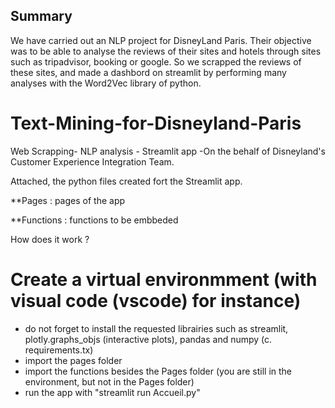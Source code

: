 ## Summary

We have carried out an NLP project for DisneyLand Paris. Their objective was to be able to analyse the reviews of their sites and hotels through sites such as tripadvisor, booking or google. So we scrapped the reviews of these sites, and made a dashbord on streamlit by performing many analyses with the Word2Vec library of python.

# Text-Mining-for-Disneyland-Paris
Web Scrapping- NLP analysis - Streamlit app -On the behalf of Disneyland's Customer Experience Integration Team.

Attached, the python files created fort the Streamlit app.

**Pages : pages of the app

**Functions : functions to be embbeded

How does it work ?

# Create a virtual environmment (with visual code  (vscode) for instance)
- do not forget to install the requested librairies such as streamlit, plotly.graphs_objs (interactive plots), pandas and numpy (c. requirements.tx)
- import the pages folder
- import the functions besides the Pages folder (you are still in the environment, but not in the Pages folder)
- run the app with "streamlit run Accueil.py"

